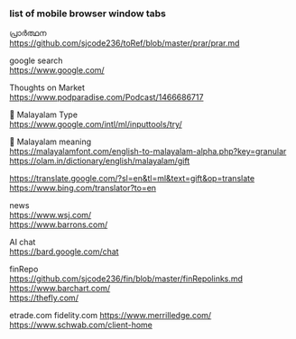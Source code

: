 
### list of mobile browser window tabs   

പ്രാർത്ഥന   
https://github.com/sjcode236/toRef/blob/master/prar/prar.md     

google search   
https://www.google.com/    

Thoughts on Market   
https://www.podparadise.com/Podcast/1466686717    

📗  Malayalam Type   
https://www.google.com/intl/ml/inputtools/try/    

📗  Malayalam meaning    
https://malayalamfont.com/english-to-malayalam-alpha.php?key=granular   
https://olam.in/dictionary/english/malayalam/gift    

https://translate.google.com/?sl=en&tl=ml&text=gift&op=translate    
https://www.bing.com/translator?to=en   

news   
https://www.wsj.com/   
https://www.barrons.com/   

AI chat  
https://bard.google.com/chat    

finRepo    
https://github.com/sjcode236/fin/blob/master/finRepolinks.md     
https://www.barchart.com/    
https://thefly.com/   

etrade.com
fidelity.com
https://www.merrilledge.com/   
https://www.schwab.com/client-home



